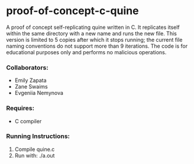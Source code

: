 # proof-of-concept-c-quine
A proof of concept self-replicating quine written in C. It replicates itself within the same directory with a new name and runs the new file. This version is limited to 5 copies after which it stops running; the current file naming conventions do not support more than 9 iterations. The code is for educational purposes only and performs no malicious operations.

### Collaborators:
- Emily Zapata
- Zane Swaims
- Evgeniia Nemynova

### Requires:
- C compiler

### Running Instructions:
1) Compile quine.c
2) Run with: ./a.out
